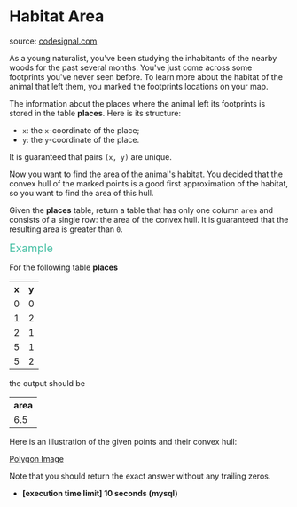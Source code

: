 <h1>Habitat Area</h1>
<p>source: <a href="https://www.codesignal.com/">codesignal.com</a>
<div><p>As a young naturalist, you've been studying the inhabitants of the nearby woods for the past several months. You've just come across some footprints you've never seen before. To learn more about the habitat of the animal that left them, you marked the footprints locations on your map.</p>
<p>The information about the places where the animal left its footprints is stored in the table <strong>places</strong>. Here is its structure:</p>
<ul>
<li><code>x</code>: the <code>x</code>-coordinate of the place;</li>
<li><code>y</code>: the <code>y</code>-coordinate of the place.</li>
</ul>
<p>It is guaranteed that pairs <code>(x, y)</code> are unique.</p>
<p>Now you want to find the area of the animal's habitat. You decided that the convex hull of the marked points is a good first approximation of the habitat, so you want to find the area of this hull.</p>
<p>Given the <strong>places</strong> table, return a table that has only one column <code>area</code> and consists of a single row: the area of the convex hull. It is guaranteed that the resulting area is greater than <code>0</code>.</p>
<p><span style="color:#44BFA3;font-size:1.4em">Example</span></p>
<p>For the following table <strong>places</strong></p>
<table>
  <tbody><tr>
    <th>x</th>
    <th>y</th>
  </tr>
  <tr>
    <td>0</td>
    <td>0</td>
  </tr>
  <tr>
    <td>1</td>
    <td>2</td>
  </tr>
  <tr>
    <td>2</td>
    <td>1</td>
  </tr>
  <tr>
    <td>5</td>
    <td>1</td>
  </tr>
  <tr>
    <td>5</td>
    <td>2</td>
  </tr>
</tbody></table>
<p>the output should be</p>
<table>
<tbody><tr>
<th>area</th>
</tr>
<tr>
<td>6.5</td>
</tr>
</tbody></table>
<p>Here is an illustration of the given points and their convex hull:</p>
<p><a href="https://codesignal.s3.amazonaws.com/tasks/habitatArea/img/example.png?_tm=1551432995354">Polygon Image</a></p>
<p>Note that you should return the exact answer without any trailing zeros.</p>
<ul>
<li><strong>[execution time limit] 10 seconds (mysql)</strong></li>
</ul>
</div>
